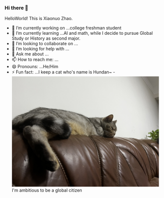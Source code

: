 ### Hi there 👋

HelloWorld! This is Xiaonuo Zhao. 

- 🔭 I’m currently working on ...college freshman student
- 🌱 I’m currently learning ...AI and math, while I decide to pursue Global Study or History as second major.
- 👯 I’m looking to collaborate on ...
- 🤔 I’m looking for help with ...
- 💬 Ask me about ...
- 📫 How to reach me: ...
- 😄 Pronouns: ...He/Him
- ⚡ Fun fact: ...I keep a cat who's name is Hundan~ - ![image](https://github.com/Badwoman3zZ/niunewshouxishao/blob/main/IMG_0027.jpg)
I'm ambitious to be a global citizen

<!--
**Badwoman3zZ/Badwoman3zZ** is a ✨ _special_ ✨ repository because its `README.md` (this file) appears on your GitHub profile.

Here are some ideas to get you started:

- 🔭 I’m currently working on ...college freshman student
- 🌱 I’m currently learning ...AI and math, while I decide to pursue Global Study or History as second major.
- 👯 I’m looking to collaborate on ...
- 🤔 I’m looking for help with ...
- 💬 Ask me about ...
- 📫 How to reach me: ...
- 😄 Pronouns: ...
- ⚡ Fun fact: ...I keep a cat whose name is Hundan~
![image](https://github.com/Badwoman3zZ/niunewshouxishao/blob/main/IMG_0027.HEIC)
I'm ambitious to be a global citizen
-->
